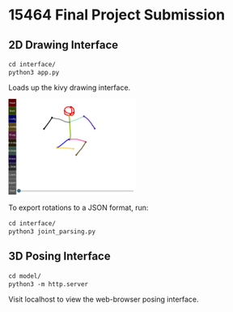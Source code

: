 # 15464 Final Project Submission

## 2D Drawing Interface

```
cd interface/
python3 app.py
```

Loads up the kivy drawing interface.

<img src='documentation/sketch_interface.png' width='50%'>

To export rotations to a JSON format, run:
```
cd interface/
python3 joint_parsing.py
```


## 3D Posing Interface

```
cd model/
python3 -m http.server
```

Visit localhost to view the web-browser posing interface.
